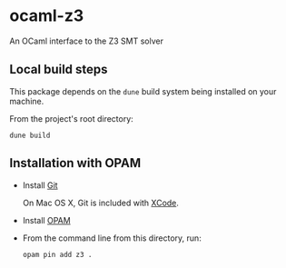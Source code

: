 ocaml-z3
==============

An OCaml interface to the Z3 SMT solver

Local build steps
---------------------

This package depends on the ```dune``` build system being installed on your machine.

From the project's root directory:
  ```
  dune build
  ```


Installation with OPAM
----------------------

- Install [Git](https://git-scm.com/downloads)

  On Mac OS X, Git is included with [XCode](https://developer.apple.com/xcode/).

- Install [OPAM](https://opam.ocaml.org/doc/Install.html)

- From the command line from this directory, run:

  ```
  opam pin add z3 .
  ```
